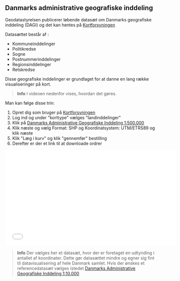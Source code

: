 ## Danmarks administrative geografiske inddeling

Geodatastyrelsen publicerer løbende datasæt om Danmarks geografiske inddeling (DAGI) og det kan hentes på [Kortforsyningen](http://download.kortforsyningen.dk/)

Datasættet består af :

* Kommuneinddelinger
* Politikredse
* Sogne
* Postnummerinddelinger
* Regionsinddelinger
* Retskredse

Disse geografiske inddelinger er grundlaget for at danne en lang række visualiseringer på kort.

> **Info**
I videoen nedenfor vises, hvordan det gøres.


Man kan følge disse trin:

1. Opret dig som bruger på [Kortforsyningen](http://download.kortforsyningen.dk/)
2. Log ind og under "korttype" vælges "landinddelinger"
3. Klik på [Danmarks Administrative Geografiske Inddeling 1:500.000](http://download.kortforsyningen.dk/content/danmarks-administrative-geografiske-inddeling-1500000)
4. Klik næste og vælg Format: SHP og Koordinatsystem: UTM/ETRS89 og klik næste
5. Klik "Læg i kurv" og klik "gennemfør" bestilling
6. Derefter er der et link til at downloade ordrer

<iframe width="560" height="315" src="//www.youtube.com/embed/3cvd2Vcy9Xg" frameborder="0" allowfullscreen></iframe>


> **Info**
Der vælges her et datasæt, hvor der er foretaget en udtynding i  antallet af koordinater. Dette gør datasættet mindre og egner sig fint til datavisualisering af hele Danmark samlet. Hvis der ønskes et referencedatasæt vælges istedet [Danmarks Administrative Geografiske Inddeling 1:10.000](http://download.kortforsyningen.dk/content/danmarks-administrative-geografiske-inddeling-110000)
